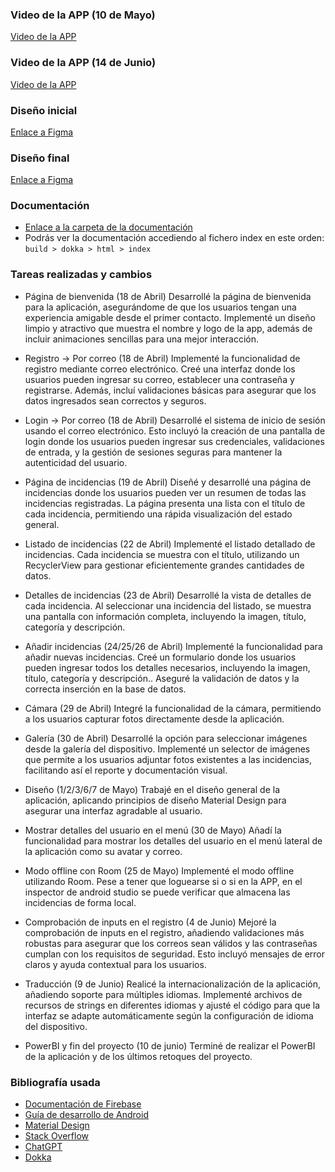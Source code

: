 ### Video de la APP (10 de Mayo)
[Video de la APP](https://www.youtube.com/watch?v=yJ3HbtzjHZA)

### Video de la APP (14 de Junio)
[Video de la APP](https://www.youtube.com/watch?v=Y-DlB9NU05A&t=1s)

### Diseño inicial
[Enlace a Figma](https://www.figma.com/file/RbhNW7L3FnECijbmcXBhSU/Untitled?type=design&node-id=0-1&mode=design&t=hFcrKQQai9hJStWj-0)

### Diseño final
[Enlace a Figma](https://www.figma.com/design/6G0rxVAfIxGvPJf4z0VU48/Untitled?node-id=0-1&t=7WG5uxCH2etG3Zoa-0)

### Documentación
- [Enlace a la carpeta de la documentación](https://drive.google.com/drive/folders/1Fzp2s_X74ABFqGfbodv3KKBi_5UUi7eg?usp=sharing)
- Podrás ver la documentación accediendo al fichero index en este orden:
```build > dokka > html > index```

### Tareas realizadas y cambios
- Página de bienvenida (18 de Abril)
Desarrollé la página de bienvenida para la aplicación, asegurándome de que los usuarios tengan una experiencia amigable desde el primer contacto. Implementé un diseño limpio y atractivo que muestra el nombre y logo de la app, además de incluir animaciones sencillas para una mejor interacción.

- Registro → Por correo (18 de Abril)
Implementé la funcionalidad de registro mediante correo electrónico. Creé una interfaz donde los usuarios pueden ingresar su correo, establecer una contraseña y registrarse. Además, incluí validaciones básicas para asegurar que los datos ingresados sean correctos y seguros.

- Login → Por correo (18 de Abril)
Desarrollé el sistema de inicio de sesión usando el correo electrónico. Esto incluyó la creación de una pantalla de login donde los usuarios pueden ingresar sus credenciales, validaciones de entrada, y la gestión de sesiones seguras para mantener la autenticidad del usuario.

- Página de incidencias (19 de Abril)
Diseñé y desarrollé una página de incidencias donde los usuarios pueden ver un resumen de todas las incidencias registradas. La página presenta una lista con el título de cada incidencia, permitiendo una rápida visualización del estado general.

- Listado de incidencias (22 de Abril)
Implementé el listado detallado de incidencias. Cada incidencia se muestra con el título, utilizando un RecyclerView para gestionar eficientemente grandes cantidades de datos.

- Detalles de incidencias (23 de Abril)
Desarrollé la vista de detalles de cada incidencia. Al seleccionar una incidencia del listado, se muestra una pantalla con información completa, incluyendo la imagen, título, categoría y descripción.

- Añadir incidencias (24/25/26 de Abril)
Implementé la funcionalidad para añadir nuevas incidencias. Creé un formulario donde los usuarios pueden ingresar todos los detalles necesarios, incluyendo la imagen, título, categoría y descripción.. Aseguré la validación de datos y la correcta inserción en la base de datos.

- Cámara (29 de Abril)
Integré la funcionalidad de la cámara, permitiendo a los usuarios capturar fotos directamente desde la aplicación.

- Galería (30 de Abril)
Desarrollé la opción para seleccionar imágenes desde la galería del dispositivo. Implementé un selector de imágenes que permite a los usuarios adjuntar fotos existentes a las incidencias, facilitando así el reporte y documentación visual.

- Diseño (1/2/3/6/7 de Mayo)
Trabajé en el diseño general de la aplicación, aplicando principios de diseño Material Design para asegurar una interfaz agradable al usuario.

- Mostrar detalles del usuario en el menú (30 de Mayo)
Añadí la funcionalidad para mostrar los detalles del usuario en el menú lateral de la aplicación como su avatar y correo.

- Modo offline con Room (25 de Mayo)
Implementé el modo offline utilizando Room. Pese a tener que loguearse si o si en la APP, en el inspector de android studio se puede verificar que almacena las incidencias de forma local.

- Comprobación de inputs en el registro (4 de Junio)
Mejoré la comprobación de inputs en el registro, añadiendo validaciones más robustas para asegurar que los correos sean válidos y las contraseñas cumplan con los requisitos de seguridad. Esto incluyó mensajes de error claros y ayuda contextual para los usuarios.

- Traducción (9 de Junio)
Realicé la internacionalización de la aplicación, añadiendo soporte para múltiples idiomas. Implementé archivos de recursos de strings en diferentes idiomas y ajusté el código para que la interfaz se adapte automáticamente según la configuración de idioma del dispositivo.

- PowerBI y fin del proyecto (10 de junio)
Terminé de realizar el PowerBI de la aplicación y de los últimos retoques del proyecto.

### Bibliografía usada
- [Documentación de Firebase](https://firebase.google.com/docs?hl=es-419)
- [Guía de desarrollo de Android](https://developer.android.com/guide?hl=es-419)
- [Material Design](https://m3.material.io/)
- [Stack Overflow](https://stackoverflow.co/teams/)
- [ChatGPT](https://chatgpt.com/)
- [Dokka](https://kotlinlang.org/docs/dokka-introduction.html)

